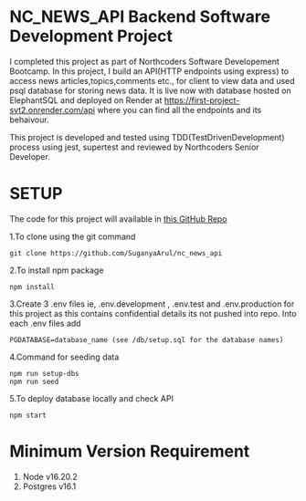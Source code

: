 # NC_NEWS_API Backend Software Development Project

I completed this project as part of Northcoders Software Developement Bootcamp. In this project, I build an API(HTTP endpoints using express) to access news articles,topics,comments etc., for client to view data and used psql database for storing news data. It is live now with database hosted on ElephantSQL and deployed on Render at https://first-project-svt2.onrender.com/api where you can find all the endpoints and its behaivour.

This project is developed and tested using TDD(TestDrivenDevelopment) process using jest, supertest and reviewed by Northcoders Senior Developer.

# SETUP 

The code for this project will available in [this GitHub Repo](https://github.com/SuganyaArul/nc_news_api) 

1.To clone using the git command

```
git clone https://github.com/SuganyaArul/nc_news_api
```
2.To install npm package

```
npm install
```
3.Create 3 .env files ie, .env.development , .env.test and .env.production for this project as this contains confidential details its not pushed into repo. Into each .env files add

```
PGDATABASE=database_name (see /db/setup.sql for the database names)
```
4.Command for seeding data

```
npm run setup-dbs
npm run seed
```
5.To deploy database locally and check API

```
npm start
```


# Minimum Version Requirement

1. Node v16.20.2
2. Postgres v16.1